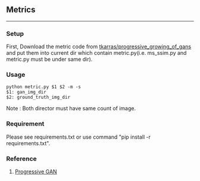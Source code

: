 ## Metrics
-------------------------------------------------
### Setup
First, Download the metric code from [tkarras/progressive_growing_of_gans](https://github.com/tkarras/progressive_growing_of_gans)
and put them into current dir which contain metric.py(i.e. ms_ssim.py and metric.py must be under same dir).

### Usage

    python metric.py $1 $2 -m -s
    $1: gan_img_dir
    $2: ground_truth_img_dir
    
Note : Both director must have same count of image.


### Requirement
Please see requirements.txt or use command "pip install -r requirements.txt".


### Reference 
1. [Progressive GAN](https://github.com/tkarras/progressive_growing_of_gans)